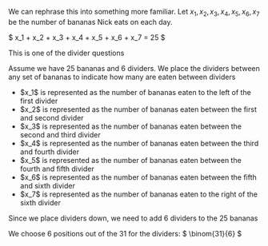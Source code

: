 We can rephrase this into something more familiar. Let $x_1, x_2, x_3, x_4, x_5, x_6, x_7$ be the number of bananas Nick eats on each day.

$ x_1 + x_2 + x_3 + x_4 + x_5 + x_6 + x_7 = 25 $

This is one of the divider questions

Assume we have 25 bananas and 6 dividers. We place the dividers between any set of bananas to indicate how many are eaten between dividers

<ul>
    <li> $x_1$ is represented as the number of bananas eaten to the left of the first divider
    <li> $x_2$ is represented as the number of bananas eaten between the first and second divider
    <li> $x_3$ is represented as the number of bananas eaten between the second and third divider
    <li> $x_4$ is represented as the number of bananas eaten between the third and fourth divider
    <li> $x_5$ is represented as the number of bananas eaten between the fourth and fifth divider
    <li> $x_6$ is represented as the number of bananas eaten between the fifth and sixth divider
    <li> $x_7$ is represented as the number of bananas eaten to the right of the sixth divider
</ul>

Since we place dividers down, we need to add 6 dividers to the 25 bananas

We choose 6 positions out of the 31 for the dividers: $ \binom{31}{6} $
